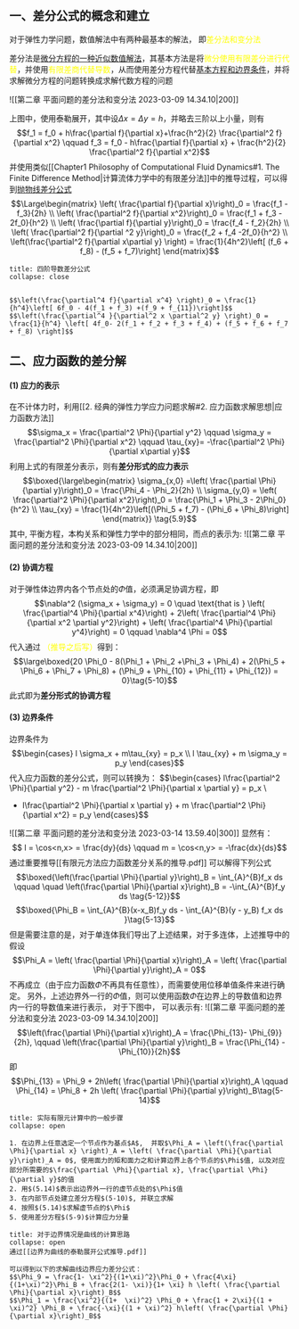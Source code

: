 ##  一、差分公式的概念和建立

对于弹性力学问题，数值解法中有两种最基本的解法， 即<mark style="background: transparent; color: yellow">差分法和变分法</mark>

差分法是<u>微分方程的一种近似数值解法</u>，其基本方法是将<mark style="background: transparent; color: yellow">微分使用有限差分进行代替</mark>，并使用<mark style="background: transparent; color: yellow">有限差商代替导数</mark>，从而使用差分方程代替<u>基本方程和边界条件</u>，并将求解微分方程的问题转换成求解代数方程的问题

![[第二章 平面问题的差分法和变分法 2023-03-09 14.34.10|200]]

上图中，使用泰勒展开，其中设$\Delta x = \Delta y = h$，并略去三阶以上小量，则有
$$f_1 = f_0 + h\frac{\partial f}{\partial x}+\frac{h^2}{2} \frac{\partial^2 f}{\partial x^2} \qquad  f_3 = f_0 - h\frac{\partial f}{\partial x} + \frac{h^2}{2} \frac{\partial^2 f}{\partial x^2}$$
并使用类似[[Chapter1 Philosophy of Computational Fluid Dynamics#1. The Finite Difference Method|计算流体力学中的有限差分法]]中的推导过程，可以得到<u>抛物线差分公式</u>
$$\Large\begin{matrix}
\left( \frac{\partial f}{\partial x}\right)_0 = \frac{f_1  - f_3}{2h} \\
\left( \frac{\partial^2 f}{\partial x^2}\right)_0 = \frac{f_1 + f_3 - 2f_0}{h^2} \\
\left( \frac{\partial f}{\partial y}\right)_0 = \frac{f_4 - f_2}{2h} \\
\left( \frac{\partial^2 f}{\partial ^2 y}\right)_0 = \frac{f_2 + f_4 -2f_0}{h^2} \\
\left(\frac{\partial^2 f}{\partial x\partial y} \right) = \frac{1}{4h^2}\left[ (f_6 + f_8) - (f_5 + f_7)\right]
\end{matrix}$$

`````ad-note
title: 四阶导数差分公式
collapse: close


$$\left(\frac{\partial^4 f}{\partial x^4} \right)_0 = \frac{1}{h^4}\left[ 6f_0 - 4(f_1 + f_3) +(f_9 + f_{11})\right]$$
$$\left(\frac{\partial^4 }{\partial^2 x \partial^2 y} \right)_0 = \frac{1}{h^4} \left[ 4f_0- 2(f_1 + f_2 + f_3 + f_4) + (f_5 + f_6 + f_7 + f_8) \right]$$

`````

## 二、应力函数的差分解

#### (1) 应力的表示
在不计体力时，利用[[2. 经典的弹性力学应力问题求解#2. 应力函数求解思想|应力函数方法]]
$$\sigma_x = \frac{\partial^2 \Phi}{\partial y^2} \qquad \sigma_y = \frac{\partial^2 \Phi}{\partial x^2} \qquad \tau_{xy}= -\frac{\partial^2 \Phi}{\partial x\partial y}$$
利用上式的有限差分表示，则有**差分形式的应力表示**
$$\boxed{\large\begin{matrix}
\sigma_{x,0} =\left( \frac{\partial \Phi}{\partial y}\right)_0 = \frac{\Phi_4 - \Phi_2}{2h} \\
\sigma_{y,0} = \left( \frac{\partial^2 \Phi}{\partial x^2}\right)_0 = \frac{\Phi_1 + \Phi_3 - 2\Phi_0}{h^2} \\
\tau_{xy} = \frac{1}{4h^2}\left[(\Phi_5 + f_7) - (\Phi_6 + \Phi_8)\right]
\end{matrix}} \tag{5.9}$$
其中, 平衡方程，本构关系和弹性力学中的部分相同，而点的表示为:
![[第二章 平面问题的差分法和变分法 2023-03-09 14.34.10|200]]

#### (2) 协调方程
对于弹性体边界内各个节点处的$\Phi$值，必须满足协调方程，即
$$\nabla^2 (\sigma_x + \sigma_y) = 0 \quad \text{that is } \left( \frac{\partial^4 \Phi}{\partial x^4}\right) +  2\left( \frac{\partial^4 \Phi}{\partial x^2 \partial y^2}\right) + \left( \frac{\partial^4 \Phi}{\partial y^4}\right) =  0 \qquad \nabla^4 \Phi = 0$$
代入通过 <mark style="background: transparent; color: yellow">（推导之后写）</mark>得到：
$$\large\boxed{20 \Phi_0 - 8(\Phi_1 + \Phi_2 +\Phi_3 + \Phi_4) + 2(\Phi_5 + \Phi_6 + \Phi_7 + \Phi_8) + (\Phi_9 + \Phi_{10} + \Phi_{11} + \Phi_{12}) = 0}\tag{5-10}$$
此式即为**差分形式的协调方程**

#### (3) 边界条件
边界条件为
$$\begin{cases}
l \sigma_x + m\tau_{xy} = p_x \\ 
l \tau_{xy} + m \sigma_y = p_y
\end{cases}$$
代入应力函数的差分公式，则可以转换为：
$$\begin{cases}
l\frac{\partial^2 \Phi}{\partial y^2} - m \frac{\partial^2 \Phi}{\partial x \partial y} = p_x \\
- l\frac{\partial^2 \Phi}{\partial x \partial y} + m \frac{\partial^2 \Phi}{\partial x^2} = p_y
\end{cases}$$

![[第二章 平面问题的差分法和变分法 2023-03-14 13.59.40|300]]
显然有： 
$$ l =  \cos<n,x> = \frac{dy}{ds} \qquad m = \cos<n,y> = -\frac{dx}{ds}$$
通过重要推导[[有限元方法应力函数差分关系的推导.pdf]]
可以解得下列公式
$$\boxed{\left(\frac{\partial \Phi}{\partial y}\right)_B = \int_{A}^{B}f_x ds \qquad \quad \left(\frac{\partial \Phi}{\partial x}\right)_B = -\int_{A}^{B}f_y ds \tag{5-12}}$$
$$\boxed{\Phi_B = \int_{A}^{B}(x-x_B)f_y ds - \int_{A}^{B}(y - y_B) f_x ds }\tag{5-13}$$
但是需要注意的是，对于单连体我们导出了上述结果，对于多连体，上述推导中的假设
$$\Phi_A = \left( \frac{\partial \Phi}{\partial x}\right)_A = \left( \frac{\partial \Phi}{\partial y}\right)_A = 0$$
不再成立（由于应力函数$\Phi$不再具有任意性），而需要使用位移单值条件来进行确定。
另外，上述边界外一行的$\Phi$值，则可以使用函数$\Phi$在边界上的导数值和边界内一行的导数值来进行表示， 对于下图中， 可以表示有: 
![[第二章 平面问题的差分法和变分法 2023-03-09 14.34.10|200]]
$$\left(\frac{\partial \Phi}{\partial x}\right)_A = \frac{\Phi_{13}- \Phi_{9}}{2h},  \qquad \left(\frac{\partial \Phi}{\partial y}\right)_B = \frac{\Phi_{14} -\Phi_{10}}{2h}$$
即
$$\Phi_{13} = \Phi_9 + 2h\left( \frac{\partial \Phi}{\partial x}\right)_A \qquad \Phi_{14} = \Phi_8  + 2h \left( \frac{\partial \Phi}{\partial y}\right)_B\tag{5-14}$$

`````ad-note
title: 实际有限元计算中的一般步骤
collapse: open

1. 在边界上任意选定一个节点作为基点$A$,  并取$\Phi_A = \left(\frac{\partial \Phi}{\partial x} \right)_A = \left( \frac{\partial \Phi}{\partial y}\right)_A = 0$, 使用面力的矩和面力之和计算边界上各个节点的$\Phi$值, 以及对应部分所需要的$\frac{\partial \Phi}{\partial x}, \frac{\partial \Phi}{\partial y}$的值
2. 用$(5.14)$表示出边界外一行的虚节点处的$\Phi$值
3. 在内部节点处建立差分方程$(5-10)$, 并联立求解
4. 按照$(5.14)$求解虚节点的$\Phi$
5. 使用差分方程$(5-9)$计算应力分量
`````

`````ad-tip
title: 对于边界情况是曲线的计算思路
collapse: open
通过[[边界为曲线的泰勒展开公式推导.pdf]]

可以得到以下的求解曲线边界应力差分公式：
$$\Phi_9 = \frac{1- \xi^2}{(1+\xi)^2}\Phi_0 + \frac{4\xi}{(1+\xi)^2}\Phi_B + \frac{2(1- \xi)}{1+ \xi} h \left( \frac{\partial \Phi}{\partial x}\right)_B$$
$$\Phi_1 = \frac{\xi^2}{(1+  \xi)^2} \Phi_0 + \frac{1 + 2\xi}{(1 + \xi)^2} \Phi_B + \frac{-\xi}{(1 + \xi)^2} h\left( \frac{\partial \Phi}{\partial x}\right)_B$$
`````
